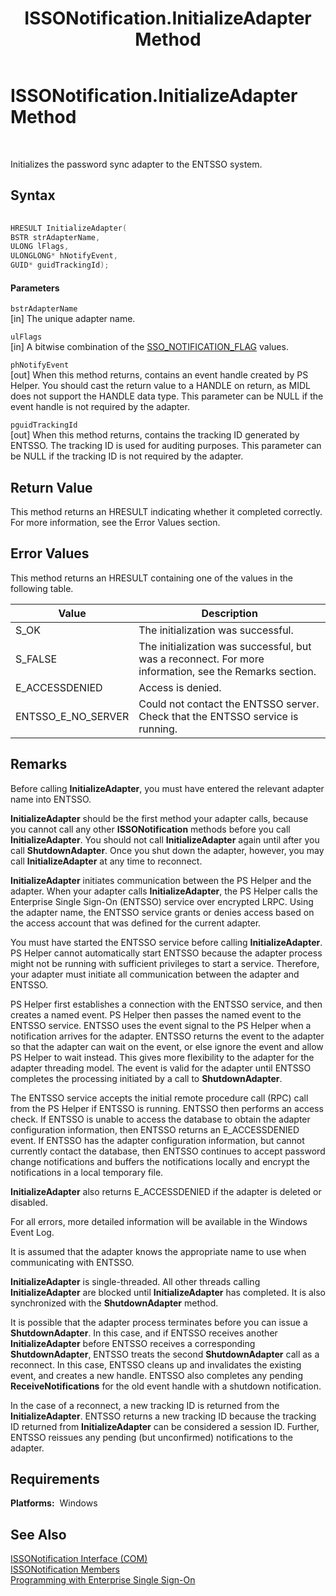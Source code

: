 ﻿---
title: ISSONotification.InitializeAdapter Method
TOCTitle: ISSONotification.InitializeAdapter Method
ms:assetid: e8f9635f-1c64-4340-964c-f485bf17f266
ms:mtpsurl: https://msdn.microsoft.com/en-us/library/Aa705522(v=BTS.80)
ms:contentKeyID: 51533130
ms.date: 08/30/2017
mtps_version: v=BTS.80
dev_langs:
- c++
---

# ISSONotification.InitializeAdapter Method

 

Initializes the password sync adapter to the ENTSSO system.

## Syntax

``` c++
  
HRESULT InitializeAdapter(  
BSTR strAdapterName,  
ULONG lFlags,  
ULONGLONG* hNotifyEvent,  
GUID* guidTrackingId);  
```

#### Parameters

`bstrAdapterName`  
\[in\] The unique adapter name.

`ulFlags`  
\[in\] A bitwise combination of the [SSO\_NOTIFICATION\_FLAG](sso-notification-flag-enumeration-com.md) values.

`phNotifyEvent`  
\[out\] When this method returns, contains an event handle created by PS Helper. You should cast the return value to a HANDLE on return, as MIDL does not support the HANDLE data type. This parameter can be NULL if the event handle is not required by the adapter.

`pguidTrackingId`  
\[out\] When this method returns, contains the tracking ID generated by ENTSSO. The tracking ID is used for auditing purposes. This parameter can be NULL if the tracking ID is not required by the adapter.

## Return Value

This method returns an HRESULT indicating whether it completed correctly. For more information, see the Error Values section.

## Error Values

This method returns an HRESULT containing one of the values in the following table.

<table>
<thead>
<tr class="header">
<th>Value</th>
<th>Description</th>
</tr>
</thead>
<tbody>
<tr class="odd">
<td>S_OK</td>
<td>The initialization was successful.</td>
</tr>
<tr class="even">
<td>S_FALSE</td>
<td>The initialization was successful, but was a reconnect. For more information, see the Remarks section.</td>
</tr>
<tr class="odd">
<td>E_ACCESSDENIED</td>
<td>Access is denied.</td>
</tr>
<tr class="even">
<td>ENTSSO_E_NO_SERVER</td>
<td>Could not contact the ENTSSO server. Check that the ENTSSO service is running.</td>
</tr>
</tbody>
</table>


## Remarks

Before calling **InitializeAdapter**, you must have entered the relevant adapter name into ENTSSO.

**InitializeAdapter** should be the first method your adapter calls, because you cannot call any other **ISSONotification** methods before you call **InitializeAdapter**. You should not call **InitializeAdapter** again until after you call **ShutdownAdapter**. Once you shut down the adapter, however, you may call **InitializeAdapter** at any time to reconnect.

**InitializeAdapter** initiates communication between the PS Helper and the adapter. When your adapter calls **InitializeAdapter**, the PS Helper calls the Enterprise Single Sign-On (ENTSSO) service over encrypted LRPC. Using the adapter name, the ENTSSO service grants or denies access based on the access account that was defined for the current adapter.

You must have started the ENTSSO service before calling **InitializeAdapter**. PS Helper cannot automatically start ENTSSO because the adapter process might not be running with sufficient privileges to start a service. Therefore, your adapter must initiate all communication between the adapter and ENTSSO.

PS Helper first establishes a connection with the ENTSSO service, and then creates a named event. PS Helper then passes the named event to the ENTSSO service. ENTSSO uses the event signal to the PS Helper when a notification arrives for the adapter. ENTSSO returns the event to the adapter so that the adapter can wait on the event, or else ignore the event and allow PS Helper to wait instead. This gives more flexibility to the adapter for the adapter threading model. The event is valid for the adapter until ENTSSO completes the processing initiated by a call to **ShutdownAdapter**.

The ENTSSO service accepts the initial remote procedure call (RPC) call from the PS Helper if ENTSSO is running. ENTSSO then performs an access check. If ENTSSO is unable to access the database to obtain the adapter configuration information, then ENTSSO returns an E\_ACCESSDENIED event. If ENTSSO has the adapter configuration information, but cannot currently contact the database, then ENTSSO continues to accept password change notifications and buffers the notifications locally and encrypt the notifications in a local temporary file.

**InitializeAdapter** also returns E\_ACCESSDENIED if the adapter is deleted or disabled.

For all errors, more detailed information will be available in the Windows Event Log.

It is assumed that the adapter knows the appropriate name to use when communicating with ENTSSO.

**InitializeAdapter** is single-threaded. All other threads calling **InitializeAdapter** are blocked until **InitializeAdapter** has completed. It is also synchronized with the **ShutdownAdapter** method.

It is possible that the adapter process terminates before you can issue a **ShutdownAdapter**. In this case, and if ENTSSO receives another **InitializeAdapter** before ENTSSO receives a corresponding **ShutdownAdapter**, ENTSSO treats the second **ShutdownAdapter** call as a reconnect. In this case, ENTSSO cleans up and invalidates the existing event, and creates a new handle. ENTSSO also completes any pending **ReceiveNotifications** for the old event handle with a shutdown notification.

In the case of a reconnect, a new tracking ID is returned from the **InitializeAdapter**. ENTSSO returns a new tracking ID because the tracking ID returned from **InitializeAdapter** can be considered a session ID. Further, ENTSSO reissues any pending (but unconfirmed) notifications to the adapter.

## Requirements

**Platforms:**  Windows

## See Also

[ISSONotification Interface (COM)](issonotification-interface-com.md)  
[ISSONotification Members](issonotification-members.md)  
[Programming with Enterprise Single Sign-On](https://msdn.microsoft.com/library/aa704508\(v=bts.80\))

